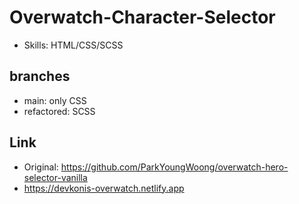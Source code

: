 # Overwatch-Character-Selector
- Skills: HTML/CSS/SCSS

## branches
- main: only CSS
- refactored: SCSS

## Link
- Original: https://github.com/ParkYoungWoong/overwatch-hero-selector-vanilla
- https://devkonis-overwatch.netlify.app
